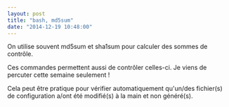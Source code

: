```yaml
---
layout: post
title: "bash, md5sum"
date: "2014-12-19 10:48:00"
---
```

On utilise souvent md5sum et sha1sum pour calculer des sommes de contrôle. 

Ces commandes permettent aussi de contrôler celles-ci. Je viens de percuter cette semaine seulement !

Cela peut être pratique pour vérifier automatiquement qu'un/des fichier(s) de configuration a/ont été modifié(s) à la main et non généré(s).

<script src="http://pastebin.com/embed_js.php?i=v7a3ptVA"></script>

<div style="height: 0; overflow: hidden;">md5sum, sha1sum, sommes de contrôle
</div>
